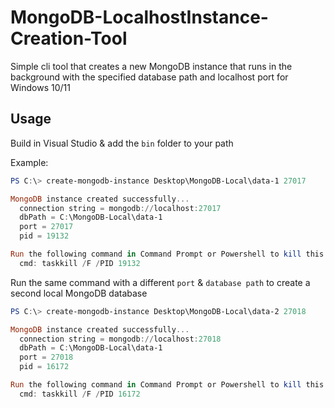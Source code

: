 # MongoDB-LocalhostInstance-Creation-Tool
Simple cli tool that creates a new MongoDB instance that runs in the background with the specified database path and localhost port for Windows 10/11

## Usage

Build in Visual Studio & add the `bin` folder to your path

Example:
```powershell
PS C:\> create-mongodb-instance Desktop\MongoDB-Local\data-1 27017

MongoDB instance created successfully...
  connection string = mongodb://localhost:27017
  dbPath = C:\MongoDB-Local\data-1
  port = 27017
  pid = 19132

Run the following command in Command Prompt or Powershell to kill this instance:
  cmd: taskkill /F /PID 19132
```

Run the same command with a different `port` & `database path` to create a second local MongoDB database
```powershell
PS C:\> create-mongodb-instance Desktop\MongoDB-Local\data-2 27018

MongoDB instance created successfully...
  connection string = mongodb://localhost:27018
  dbPath = C:\MongoDB-Local\data-1
  port = 27018
  pid = 16172

Run the following command in Command Prompt or Powershell to kill this instance:
  cmd: taskkill /F /PID 16172
```
